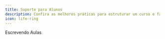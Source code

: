 ```yaml
---
title: Suporte para Alunos
description: Confira as melhores práticas para estruturar um curso e fazer os alunos se interessarem por ele.
icon: life-ring
---
```


Escrevendo Aulas